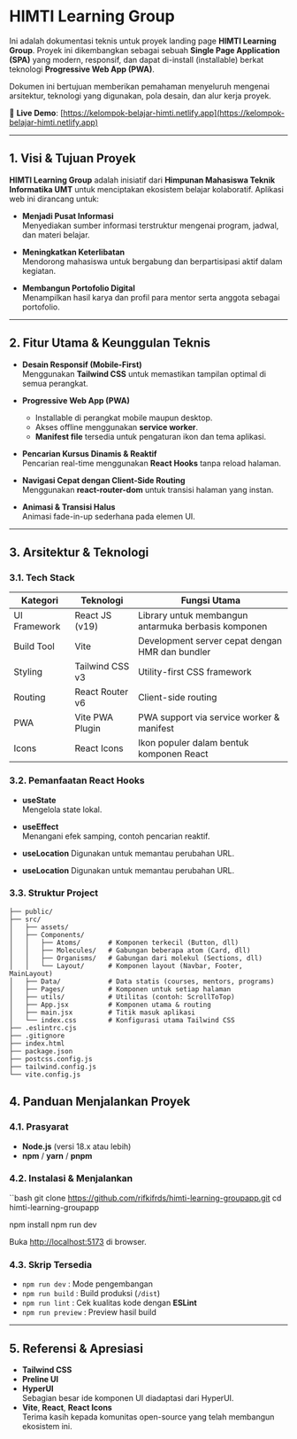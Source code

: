 # **HIMTI Learning Group**

Ini adalah dokumentasi teknis untuk proyek landing page **HIMTI Learning Group**. Proyek ini dikembangkan sebagai sebuah **Single Page Application (SPA)** yang modern, responsif, dan dapat di-install (installable) berkat teknologi **Progressive Web App (PWA)**.

Dokumen ini bertujuan memberikan pemahaman menyeluruh mengenai arsitektur, teknologi yang digunakan, pola desain, dan alur kerja proyek.

🔗 **Live Demo**: [https://kelompok-belajar-himti.netlify.app](https://kelompok-belajar-himti.netlify.app)

---

## **1. Visi & Tujuan Proyek**

**HIMTI Learning Group** adalah inisiatif dari **Himpunan Mahasiswa Teknik Informatika UMT** untuk menciptakan ekosistem belajar kolaboratif. Aplikasi web ini dirancang untuk:

- **Menjadi Pusat Informasi**  
  Menyediakan sumber informasi terstruktur mengenai program, jadwal, dan materi belajar.

- **Meningkatkan Keterlibatan**  
  Mendorong mahasiswa untuk bergabung dan berpartisipasi aktif dalam kegiatan.

- **Membangun Portofolio Digital**  
  Menampilkan hasil karya dan profil para mentor serta anggota sebagai portofolio.

---

## **2. Fitur Utama & Keunggulan Teknis**

- **Desain Responsif (Mobile-First)**  
  Menggunakan **Tailwind CSS** untuk memastikan tampilan optimal di semua perangkat.

- **Progressive Web App (PWA)**  
  - Installable di perangkat mobile maupun desktop.  
  - Akses offline menggunakan **service worker**.  
  - **Manifest file** tersedia untuk pengaturan ikon dan tema aplikasi.

- **Pencarian Kursus Dinamis & Reaktif**  
  Pencarian real-time menggunakan **React Hooks** tanpa reload halaman.

- **Navigasi Cepat dengan Client-Side Routing**  
  Menggunakan **react-router-dom** untuk transisi halaman yang instan.

- **Animasi & Transisi Halus**  
  Animasi fade-in-up sederhana pada elemen UI.

---

## **3. Arsitektur & Teknologi**

### **3.1. Tech Stack**

| **Kategori**   | **Teknologi**         | **Fungsi Utama**                                |
|----------------|-----------------------|-------------------------------------------------|
| UI Framework   | React JS (v19)        | Library untuk membangun antarmuka berbasis komponen |
| Build Tool     | Vite                  | Development server cepat dengan HMR dan bundler |
| Styling        | Tailwind CSS v3       | Utility-first CSS framework                     |
| Routing        | React Router v6       | Client-side routing                             |
| PWA            | Vite PWA Plugin       | PWA support via service worker & manifest       |
| Icons          | React Icons           | Ikon populer dalam bentuk komponen React        |

### **3.2. Pemanfaatan React Hooks**

- **useState**  
  Mengelola state lokal.  

- **useEffect**  
  Menangani efek samping, contoh pencarian reaktif.

- **useLocation**
Digunakan untuk memantau perubahan URL.

- **useLocation**
Digunakan untuk memantau perubahan URL.


### **3.3. Struktur Project**
```
├── public/
├── src/
│   ├── assets/
│   ├── Components/
│   │   ├── Atoms/       # Komponen terkecil (Button, dll)
│   │   ├── Molecules/   # Gabungan beberapa atom (Card, dll)
│   │   ├── Organisms/   # Gabungan dari molekul (Sections, dll)
│   │   └── Layout/      # Komponen layout (Navbar, Footer, MainLayout)
│   ├── Data/            # Data statis (courses, mentors, programs)
│   ├── Pages/           # Komponen untuk setiap halaman
│   ├── utils/           # Utilitas (contoh: ScrollToTop)
│   ├── App.jsx          # Komponen utama & routing
│   ├── main.jsx         # Titik masuk aplikasi
│   └── index.css        # Konfigurasi utama Tailwind CSS
├── .eslintrc.cjs
├── .gitignore
├── index.html
├── package.json
├── postcss.config.js
├── tailwind.config.js
└── vite.config.js
```

## **4. Panduan Menjalankan Proyek**

### **4.1. Prasyarat**

- **Node.js** (versi 18.x atau lebih)
- **npm** / **yarn** / **pnpm**

### **4.2. Instalasi & Menjalankan**

``bash
git clone https://github.com/rifkifrds/himti-learning-groupapp.git
cd himti-learning-groupapp

npm install
npm run dev

Buka [http://localhost:5173](http://localhost:5173) di browser.

### **4.3. Skrip Tersedia**

- `npm run dev` : Mode pengembangan
- `npm run build` : Build produksi (`/dist`)
- `npm run lint` : Cek kualitas kode dengan **ESLint**
- `npm run preview` : Preview hasil build

---

## **5. Referensi & Apresiasi**

- **Tailwind CSS**
- **Preline UI**
- **HyperUI**  
  Sebagian besar ide komponen UI diadaptasi dari HyperUI.
- **Vite**, **React**, **React Icons**  
  Terima kasih kepada komunitas open-source yang telah membangun ekosistem ini.
